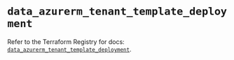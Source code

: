 # `data_azurerm_tenant_template_deployment`

Refer to the Terraform Registry for docs: [`data_azurerm_tenant_template_deployment`](https://registry.terraform.io/providers/hashicorp/azurerm/3.100.0/docs/data-sources/tenant_template_deployment).
